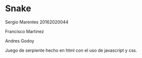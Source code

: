 # Snake

Sergio Marentes 20162020044

Francisco Martinez 

Andres Godoy

Juego de serpiente hecho en html con el uso de javascript y css.

